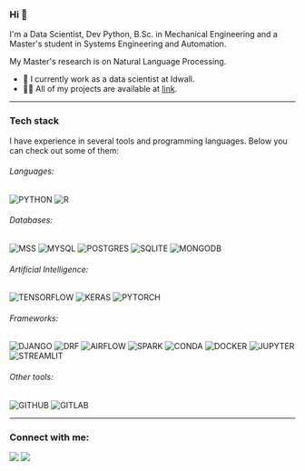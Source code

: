 ### Hi 👋
I'm a Data Scientist, Dev Python, B.Sc. in Mechanical Engineering and a Master's student in Systems Engineering and Automation.

My Master's research is on Natural Language Processing.

- 🔭 I currently work as a data scientist at Idwall.
- 👨‍💻 All of my projects are available at [link](https://jcfneto.github.io/).


---
### Tech stack

I have experience in several tools and programming languages. Below you can check out some of them:

###### Languages:

![PYTHON](https://img.shields.io/badge/Python-FFD43B?style=for-the-badge&logo=python&logoColor=blue)
![R](https://img.shields.io/badge/R-276DC3?style=for-the-badge&logo=r&logoColor=white)

###### Databases:
![MSS](https://img.shields.io/badge/Microsoft%20SQL%20Server-CC2927?style=for-the-badge&logo=microsoft%20sql%20server&logoColor=white)
![MYSQL](https://img.shields.io/badge/MySQL-005C84?style=for-the-badge&logo=mysql&logoColor=white)
![POSTGRES](https://img.shields.io/badge/PostgreSQL-316192?style=for-the-badge&logo=postgresql&logoColor=white)
![SQLITE](https://img.shields.io/badge/SQLite-07405E?style=for-the-badge&logo=sqlite&logoColor=white)
![MONGODB](https://img.shields.io/badge/MongoDB-4EA94B?style=for-the-badge&logo=mongodb&logoColor=white)

###### Artificial Intelligence:
![TENSORFLOW](https://img.shields.io/badge/TensorFlow-FF6F00?style=for-the-badge&logo=tensorflow&logoColor=white)
![KERAS](https://img.shields.io/badge/Keras-D00000?style=for-the-badge&logo=Keras&logoColor=white)
![PYTORCH](https://img.shields.io/badge/PyTorch-EE4C2C?style=for-the-badge&logo=pytorch&logoColor=white)

###### Frameworks:
![DJANGO](https://img.shields.io/badge/Django-092E20?style=for-the-badge&logo=django&logoColor=green)
![DRF](https://img.shields.io/badge/django%20rest-ff1709?style=for-the-badge&logo=django&logoColor=white)
![AIRFLOW](https://img.shields.io/badge/Airflow-017CEE?style=for-the-badge&logo=Apache%20Airflow&logoColor=white)
![SPARK](https://img.shields.io/badge/Apache_Spark-FFFFFF?style=for-the-badge&logo=apachespark&logoColor=#E35A16)
![CONDA](https://img.shields.io/badge/conda-342B029.svg?&style=for-the-badge&logo=anaconda&logoColor=white)
![DOCKER](https://img.shields.io/badge/Docker-2CA5E0?style=for-the-badge&logo=docker&logoColor=white)
![JUPYTER](https://img.shields.io/badge/Jupyter-F37626.svg?&style=for-the-badge&logo=Jupyter&logoColor=white)
![STREAMLIT](https://img.shields.io/badge/Streamlit-FF4B4B?style=for-the-badge&logo=Streamlit&logoColor=white)

###### Other tools:
![GITHUB](https://img.shields.io/badge/GitHub-100000?style=for-the-badge&logo=github&logoColor=white)
![GITLAB](https://img.shields.io/badge/GitLab-330F63?style=for-the-badge&logo=gitlab&logoColor=white)


______

### Connect with me:
[<img src="https://img.shields.io/badge/linkedin-%230077B5.svg?&style=for-the-badge&logo=linkedin&logoColor=white" />](https://www.linkedin.com/in/jcfneto/) [<img src = "https://img.shields.io/badge/instagram-%23E4405F.svg?&style=for-the-badge&logo=instagram&logoColor=white">](https://www.instagram.com/ferreiran/)



